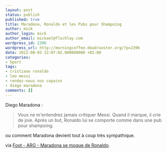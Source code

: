 ```yaml
---
layout: post
status: publish
published: true
title: Maradona, Ronaldo et les Pubs pour Shampoing
author: mick
author_login: mick
author_email: mickael@flochlay.com
wordpress_id: 2396
wordpress_url: http://morningcoffee.deadrooster.org/?p=2396
date: 2012-08-03 22:07:02.000000000 +02:00
categories:
- Sport
tags:
- cristiano ronaldo
- leo messi
- rendez-nous nos copains
- diego maradona
comments: []
---
```

Diego Maradona :
<blockquote>Vous ne m'entendrez jamais critiquer Messi. Quand il marque, il crie de joie. Après un but, Ronaldo lui se comporte comme dans une pub pour shampoing.</blockquote>
ou comment Maradona devient tout à coup très sympathique.

via <a href="http://www.lequipe.fr/Football/Actualites/Maradona-se-moque-de-ronaldo/300356#xtor=RSS-1">Foot - ARG - Maradona se moque de Ronaldo</a>.

